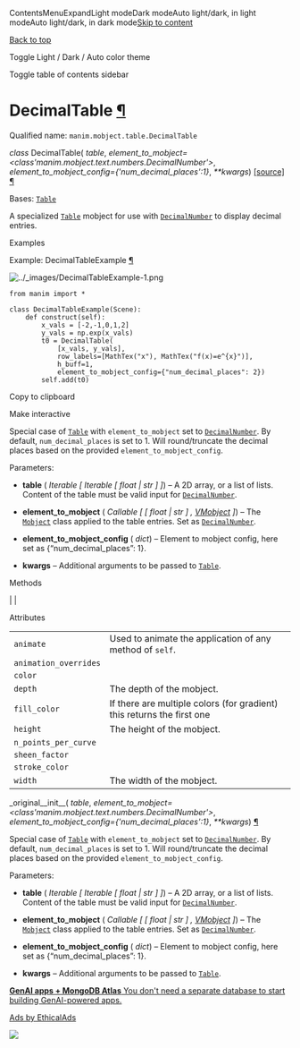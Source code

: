 ContentsMenuExpandLight modeDark modeAuto light/dark, in light modeAuto light/dark, in dark mode[Skip to content](https://docs.manim.community/en/stable/reference/manim.mobject.table.DecimalTable.html#furo-main-content)

[Back to top](https://docs.manim.community/en/stable/reference/manim.mobject.table.DecimalTable.html#)

Toggle Light / Dark / Auto color theme

Toggle table of contents sidebar

# DecimalTable [¶](https://docs.manim.community/en/stable/reference/manim.mobject.table.DecimalTable.html\#decimaltable "Link to this heading")

Qualified name: `manim.mobject.table.DecimalTable`

_class_ DecimalTable( _table_, _element\_to\_mobject=<class'manim.mobject.text.numbers.DecimalNumber'>_, _element\_to\_mobject\_config={'num\_decimal\_places':1}_, _\*\*kwargs_) [\[source\]](https://docs.manim.community/en/stable/_modules/manim/mobject/table.html#DecimalTable) [¶](https://docs.manim.community/en/stable/reference/manim.mobject.table.DecimalTable.html#manim.mobject.table.DecimalTable "Link to this definition")

Bases: [`Table`](https://docs.manim.community/en/stable/reference/manim.mobject.table.Table.html#manim.mobject.table.Table "manim.mobject.table.Table")

A specialized [`Table`](https://docs.manim.community/en/stable/reference/manim.mobject.table.Table.html#manim.mobject.table.Table "manim.mobject.table.Table") mobject for use with [`DecimalNumber`](https://docs.manim.community/en/stable/reference/manim.mobject.text.numbers.DecimalNumber.html#manim.mobject.text.numbers.DecimalNumber "manim.mobject.text.numbers.DecimalNumber") to display decimal entries.

Examples

Example: DecimalTableExample [¶](https://docs.manim.community/en/stable/reference/manim.mobject.table.DecimalTable.html#decimaltableexample)

![../_images/DecimalTableExample-1.png](https://docs.manim.community/en/stable/_images/DecimalTableExample-1.png)

```
from manim import *

class DecimalTableExample(Scene):
    def construct(self):
        x_vals = [-2,-1,0,1,2]
        y_vals = np.exp(x_vals)
        t0 = DecimalTable(
            [x_vals, y_vals],
            row_labels=[MathTex("x"), MathTex("f(x)=e^{x}")],
            h_buff=1,
            element_to_mobject_config={"num_decimal_places": 2})
        self.add(t0)

```

Copy to clipboard

Make interactive

Special case of [`Table`](https://docs.manim.community/en/stable/reference/manim.mobject.table.Table.html#manim.mobject.table.Table "manim.mobject.table.Table") with `element_to_mobject` set to [`DecimalNumber`](https://docs.manim.community/en/stable/reference/manim.mobject.text.numbers.DecimalNumber.html#manim.mobject.text.numbers.DecimalNumber "manim.mobject.text.numbers.DecimalNumber").
By default, `num_decimal_places` is set to 1.
Will round/truncate the decimal places based on the provided `element_to_mobject_config`.

Parameters:

- **table** ( _Iterable_ _\[_ _Iterable_ _\[_ _float_ _\|_ _str_ _\]_ _\]_) – A 2D array, or a list of lists. Content of the table must be valid input
for [`DecimalNumber`](https://docs.manim.community/en/stable/reference/manim.mobject.text.numbers.DecimalNumber.html#manim.mobject.text.numbers.DecimalNumber "manim.mobject.text.numbers.DecimalNumber").

- **element\_to\_mobject** ( _Callable_ _\[_ _\[_ _float_ _\|_ _str_ _\]_ _,_ [_VMobject_](https://docs.manim.community/en/stable/reference/manim.mobject.types.vectorized_mobject.VMobject.html#manim.mobject.types.vectorized_mobject.VMobject "manim.mobject.types.vectorized_mobject.VMobject") _\]_) – The [`Mobject`](https://docs.manim.community/en/stable/reference/manim.mobject.mobject.Mobject.html#manim.mobject.mobject.Mobject "manim.mobject.mobject.Mobject") class applied to the table entries. Set as [`DecimalNumber`](https://docs.manim.community/en/stable/reference/manim.mobject.text.numbers.DecimalNumber.html#manim.mobject.text.numbers.DecimalNumber "manim.mobject.text.numbers.DecimalNumber").

- **element\_to\_mobject\_config** ( _dict_) – Element to mobject config, here set as {“num\_decimal\_places”: 1}.

- **kwargs** – Additional arguments to be passed to [`Table`](https://docs.manim.community/en/stable/reference/manim.mobject.table.Table.html#manim.mobject.table.Table "manim.mobject.table.Table").


Methods

|
|

Attributes

|     |     |
| --- | --- |
| `animate` | Used to animate the application of any method of `self`. |
| `animation_overrides` |  |
| `color` |  |
| `depth` | The depth of the mobject. |
| `fill_color` | If there are multiple colors (for gradient) this returns the first one |
| `height` | The height of the mobject. |
| `n_points_per_curve` |  |
| `sheen_factor` |  |
| `stroke_color` |  |
| `width` | The width of the mobject. |

\_original\_\_init\_\_( _table_, _element\_to\_mobject=<class'manim.mobject.text.numbers.DecimalNumber'>_, _element\_to\_mobject\_config={'num\_decimal\_places':1}_, _\*\*kwargs_) [¶](https://docs.manim.community/en/stable/reference/manim.mobject.table.DecimalTable.html#manim.mobject.table.DecimalTable._original__init__ "Link to this definition")

Special case of [`Table`](https://docs.manim.community/en/stable/reference/manim.mobject.table.Table.html#manim.mobject.table.Table "manim.mobject.table.Table") with `element_to_mobject` set to [`DecimalNumber`](https://docs.manim.community/en/stable/reference/manim.mobject.text.numbers.DecimalNumber.html#manim.mobject.text.numbers.DecimalNumber "manim.mobject.text.numbers.DecimalNumber").
By default, `num_decimal_places` is set to 1.
Will round/truncate the decimal places based on the provided `element_to_mobject_config`.

Parameters:

- **table** ( _Iterable_ _\[_ _Iterable_ _\[_ _float_ _\|_ _str_ _\]_ _\]_) – A 2D array, or a list of lists. Content of the table must be valid input
for [`DecimalNumber`](https://docs.manim.community/en/stable/reference/manim.mobject.text.numbers.DecimalNumber.html#manim.mobject.text.numbers.DecimalNumber "manim.mobject.text.numbers.DecimalNumber").

- **element\_to\_mobject** ( _Callable_ _\[_ _\[_ _float_ _\|_ _str_ _\]_ _,_ [_VMobject_](https://docs.manim.community/en/stable/reference/manim.mobject.types.vectorized_mobject.VMobject.html#manim.mobject.types.vectorized_mobject.VMobject "manim.mobject.types.vectorized_mobject.VMobject") _\]_) – The [`Mobject`](https://docs.manim.community/en/stable/reference/manim.mobject.mobject.Mobject.html#manim.mobject.mobject.Mobject "manim.mobject.mobject.Mobject") class applied to the table entries. Set as [`DecimalNumber`](https://docs.manim.community/en/stable/reference/manim.mobject.text.numbers.DecimalNumber.html#manim.mobject.text.numbers.DecimalNumber "manim.mobject.text.numbers.DecimalNumber").

- **element\_to\_mobject\_config** ( _dict_) – Element to mobject config, here set as {“num\_decimal\_places”: 1}.

- **kwargs** – Additional arguments to be passed to [`Table`](https://docs.manim.community/en/stable/reference/manim.mobject.table.Table.html#manim.mobject.table.Table "manim.mobject.table.Table").


[**GenAI apps + MongoDB Atlas** You don't need a separate database to start building GenAI-powered apps.](https://server.ethicalads.io/proxy/click/8271/019600e8-279d-7533-a0c1-65368b6ca97f/)

[Ads by EthicalAds](https://www.ethicalads.io/advertisers/?ref=ea-text)

![](https://server.ethicalads.io/proxy/view/8271/019600e8-279d-7533-a0c1-65368b6ca97f/)